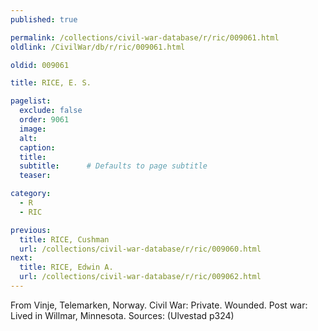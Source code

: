```yaml
---
published: true

permalink: /collections/civil-war-database/r/ric/009061.html
oldlink: /CivilWar/db/r/ric/009061.html

oldid: 009061

title: RICE, E. S.

pagelist:
  exclude: false
  order: 9061
  image: 
  alt:
  caption:
  title:
  subtitle:      # Defaults to page subtitle
  teaser:

category: 
  - R 
  - RIC

previous:
  title: RICE, Cushman
  url: /collections/civil-war-database/r/ric/009060.html  
next:
  title: RICE, Edwin A.
  url: /collections/civil-war-database/r/ric/009062.html   
---
```

From Vinje, Telemarken, Norway. Civil War: Private. Wounded. Post war: Lived in Willmar, Minnesota. Sources: (Ulvestad p324)